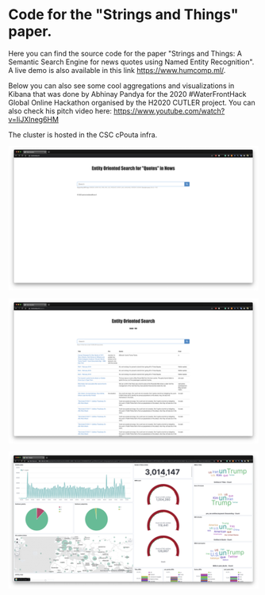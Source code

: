 # Code for the "Strings and Things" paper. 

Here you can find the source code for the paper "Strings and Things: A Semantic Search Engine for news quotes using Named Entity Recognition". A live demo is also available in this link https://www.humcomp.ml/. 

Below you can also see some cool aggregations and visualizations in Kibana that was done by Abhinay Pandya for the 2020 #WaterFrontHack Global Online Hackathon organised by the H2020 CUTLER project. You can also check his pitch video here: https://www.youtube.com/watch?v=IiJXlneg6HM

The cluster is hosted in the CSC cPouta infra. 

<p align="center">
  <img src="pic1.png" title="Search Engine Frontend">
</p>

<p align="center">
  <img src="pic2.png" title="Search Engine results">
</p>

<p align="center">
  <img src="kibana.png" title="Kibana dashboard">
</p>
